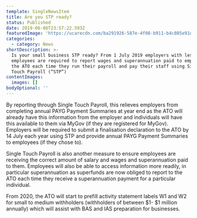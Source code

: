 ```yaml
---
template: SingleNewsItem
title: Are you STP ready?
status: Published
date: 2019-06-06T23:57:22.593Z
featuredImage: 'https://ucarecdn.com/ba291926-587e-4f08-b911-b4c805e91d45/'
categories:
  - category: News
shortDescription: >-
  Is your small business STP ready? From 1 July 2019 employers with less than 19
  employees are required to report wages and superannuation paid to employees to
  the ATO each time they run their payroll and pay their staff using Single
  Touch Payroll (“STP”)
contentImages:
  images: []
bodyOptional: ''
---
```

By reporting through Single Touch Payroll, this relieves employers from completing annual PAYG Payment Summaries at year end as the ATO will already have this information from the employer and individuals will have this available to them via MyGov (if they are registered for MyGov). Employers will be required to submit a finalisation declaration to the ATO by 14 July each year using STP and provide annual PAYG Payment Summaries to employees (if they chose to).



Single Touch Payroll is also another measure to ensure employees are receiving the correct amount of salary and wages and superannuation paid to them. Employees will also be able to access information more readily, in particular superannuation as superfunds are now obliged to report to the ATO each time they receive a superannuation payment for a particular individual.



From 2020, the ATO will start to prefill activity statement labels W1 and W2 for small to medium withholders (withholders of between $1- $1 million annually) which will assist with BAS and IAS preparation for businesses.
